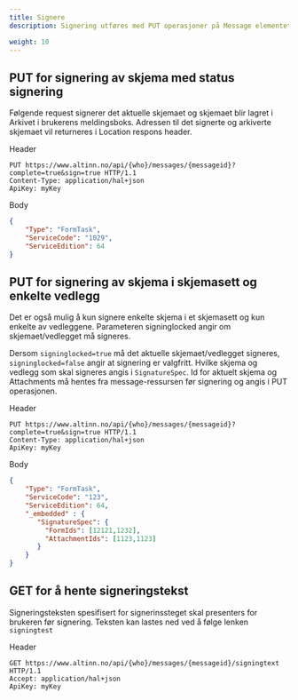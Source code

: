 ```yaml
---
title: Signere
description: Signering utføres med PUT operasjoner på Message elementet i Altinn API. Skjema med vedlegg kan signeres samlet og det er mulig å signere enkelte skjema/vedlegg enkeltvis.

weight: 10
---
```


## PUT for signering av skjema med status signering

Følgende request signerer det aktuelle skjemaet og skjemaet blir lagret i Arkivet i brukerens meldingsboks.
Adressen til det signerte og arkiverte skjemaet vil returneres i Location respons header.
 
Header
```HTTP
PUT https://www.altinn.no/api/{who}/messages/{messageid}?complete=true&sign=true HTTP/1.1
Content-Type: application/hal+json
ApiKey: myKey
```

Body
```JSON
{
    "Type": "FormTask",
    "ServiceCode": "1029",
    "ServiceEdition": 64
}
```

## PUT for signering av skjema i skjemasett og enkelte vedlegg
Det er også mulig å kun signere enkelte skjema i et skjemasett og kun enkelte av vedleggene.
Parameteren signinglocked angir om skjemaet/vedlegget må signeres.

Dersom `signinglocked=true` må det aktuelle skjemaet/vedlegget signeres, `signinglocked=false` angir at signering er valgfritt.
Hvilke skjema og vedlegg som skal signeres angis i `SignatureSpec`. Id for aktuelt skjema og Attachments må hentes fra message-ressursen
før signering og angis i PUT operasjonen.

Header
```HTTP
PUT https://www.altinn.no/api/{who}/messages/{messageid}?complete=true&sign=true HTTP/1.1
Content-Type: application/hal+json
ApiKey: myKey
```

Body 
```JSON
{
    "Type": "FormTask",
    "ServiceCode": "123",
    "ServiceEdition": 64,
    "_embedded" : {
       "SignatureSpec": {
         "FormIds": [12121,1232],
         "AttachmentIds": [1123,1123]
       }
    }
}
```

## GET for å hente signeringstekst
Signeringsteksten spesifisert for signerinssteget skal presenters for brukeren før signering.
Teksten kan lastes ned ved å følge lenken `signingtest` 

Header
```HTTP
GET https://www.altinn.no/api/{who}/messages/{messageid}/signingtext HTTP/1.1
Accept: application/hal+json
ApiKey: myKey
```
